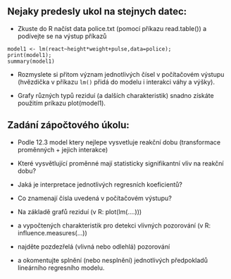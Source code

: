 ## Nejaky predesly ukol na stejnych datec:
* Zkuste do R načíst data police.txt (pomocí příkazu read.table()) a podívejte se na výstup příkazů 

```
model1 <- lm(react~height*weight+pulse,data=police);
print(model1); 
summary(model1)
```

* Rozmyslete si přitom význam jednotlivých čísel v počítačovém výstupu (hvězdička v příkazu `lm()` přidá do modelu i interakci váhy a výšky). 

* Grafy různých typů reziduí (a dalších charakteristik) snadno získáte použitím príkazu plot(model1).



## Zadání zápočtového úkolu:

* Podle 12.3  model ktery nejlepe vysvetluje reakční dobu (transformace proměnných + jejich interakce)


* Které vysvětlující proměnné mají statisticky signifikantní vliv na reakční dobu?
* Jaká je interpretace jednotlivých regresních koeficientů? 
* Co znamenají čísla uvedená v počítačovém výstupu?


* Na základě grafů reziduí (v R: plot(lm(....))) 
* a vypočtených charakteristik pro detekci vlivných pozorování (v R: influence.measures(...)) 
* najděte pozdezřelá (vlivná nebo odlehlá) pozorování 
* a okomentujte splnění (nebo nesplnění) jednotlivých předpokladů lineárního regresního modelu.

